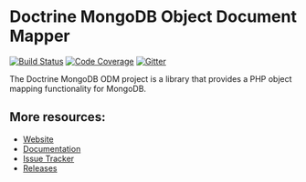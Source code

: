 # Doctrine MongoDB Object Document Mapper

[![Build Status](https://github.com/doctrine/mongodb-odm/workflows/Continuous%20Integration/badge.svg)](https://github.com/doctrine/mongodb-odm/actions?query=workflow%3A%22Continuous+Integration%22)
[![Code Coverage](https://codecov.io/gh/doctrine/mongodb-odm/branch/2.2.x/graph/badge.svg)](https://codecov.io/gh/doctrine/mongodb-odm/branch/2.2.x)
[![Gitter](https://badges.gitter.im/doctrine/mongodb-odm.svg)](https://gitter.im/doctrine/mongodb-odm)


The Doctrine MongoDB ODM project is a library that provides a PHP object mapping functionality for MongoDB.

## More resources:

* [Website](https://www.doctrine-project.org/projects/mongodb-odm.html)
* [Documentation](https://www.doctrine-project.org/projects/doctrine-mongodb-odm/en/stable/)
* [Issue Tracker](https://github.com/doctrine/mongodb-odm/issues)
* [Releases](https://github.com/doctrine/mongodb-odm/releases)
